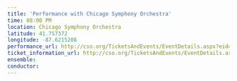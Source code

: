 ```yaml
---
title: 'Performance with Chicago Symphony Orchestra'
time: 08:00 PM
location: Chicago Symphony Orchestra
latitude: 41.757372
longitude: -87.6215208
performance_url: http://cso.org/TicketsAndEvents/EventDetails.aspx?eid=6446
ticket_information_url: http://cso.org/TicketsAndEvents/EventDetails.aspx?eid=6446
ensemble: 
conductor: 
---
```

